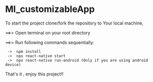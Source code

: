 # Ml_customizableApp


To start the project clone/fork the repository to Your local machine,



==>> Open terminal on your root directory




==>> Run following commands sequentially:




     ->  npm install
     ->  npx react-native start
     ->  npx react-native run-android (Only if you are using android device)
 
 
 That's it , enjoy this project!!
